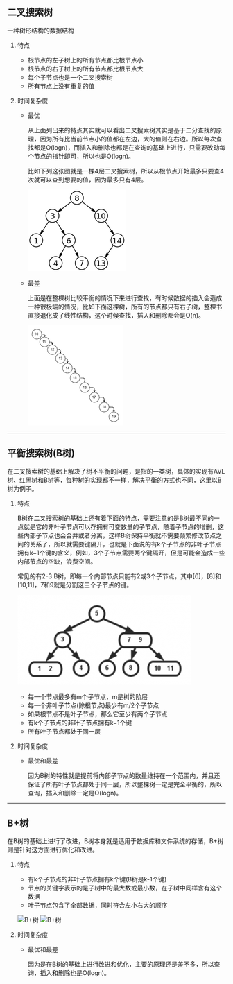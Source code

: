 ## 二叉搜索树

一种树形结构的数据结构

1. 特点
   - 根节点的左子树上的所有节点都比根节点小
   - 根节点的右子树上的所有节点都比根节点大
   - 每个子节点也是一个二叉搜索树
   - 所有节点上没有重复的值
     
2. 时间复杂度

   - 最优
     
     从上面列出来的特点其实就可以看出二叉搜索树其实是基于二分查找的原理，因为所有比当前节点小的值都在左边，大的值则在右边。所以每次查找都是O(logn)，而插入和删除也都是在查询的基础上进行，只需要改动每个节点的指针即可，所以也是O(logn)。

     比如下列这张图就是一棵4层二叉搜索树，所以从根节点开始最多只要查4次就可以查到想要的值，因为最多只有4层。

     ![二叉搜索树](https://github.com/nemolpsky/algorithm/raw/master/file/data/image/tree1.png)

   - 最差

     上面是在整棵树比较平衡的情况下来进行查找，有时候数据的插入会造成一种很极端的情况，比如下面这棵树，所有的节点都只有右子树，整棵书直接退化成了线性结构，这个时候查找，插入和删除都会是O(n)。

     ![二叉搜索树](https://github.com/nemolpsky/algorithm/raw/master/file/data/image/tree2.png)
---

## 平衡搜索树(B树)

在二叉搜索树的基础上解决了树不平衡的问题，是指的一类树，具体的实现有AVL树、红黑树和B树等，每种树的实现都不一样，解决平衡的方式也不同，这里以B树为例子。

1. 特点

   B树在二叉搜索树的基础上还有着下面的特点，需要注意的是B树最不同的一点就是它的非叶子节点可以存拥有可变数量的子节点，随着子节点的增删，这些内部子节点也会合并或者分离，这样B树保持平衡就不需要频繁修改节点之间的关系了，所以就需要键隔开，也就是下面说的有k个子节点的非叶子节点拥有k−1个键的含义，例如，3个子节点需要两个键隔开，但是可能会造成一些内部节点的空缺，浪费空间。
   
   常见的有2-3 B树，即每一个内部节点只能有2或3个子节点，其中[6]，[8]和[10,11]，7和9就是分割这三个子节点的键。

   ![B树](https://github.com/nemolpsky/algorithm/raw/master/file/data/image/tree3.png)
    
   - 每一个节点最多有m个子节点，m是树的阶层
   - 每一个非叶子节点(除根节点)最少有m/2个子节点
   - 如果根节点不是叶子节点，那么它至少有两个子节点
   - 有k个子节点的非叶子节点拥有k−1个键
   - 所有叶子节点都处于同一层

2. 时间复杂度

   - 最优和最差

     因为B树的特性就是提前将内部子节点的数量维持在一个范围内，并且还保证了所有叶子节点都处于同一层，所以整棵树一定是完全平衡的，所以查询，插入和删除一定是O(logn)。

---

## B+树

在B树的基础上进行了改进，B树本身就是适用于数据库和文件系统的存储，B+树则是针对这方面进行优化和改进。

1. 特点

   - 有k个子节点的非叶子节点拥有k个键(B树是k-1个键)
   - 节点的关键字表示的是子树中的最大数或最小数，在子树中同样含有这个数据
   - 叶子节点包含了全部数据，同时符合左小右大的顺序

   ![B+树](https://github.com/nemolpsky/algorithm/raw/master/file/data/image/tree4.png)
   ![B+树](https://github.com/nemolpsky/algorithm/raw/master/file/data/image/tree5.png)

2. 时间复杂度

   - 最优和最差

     因为是在B树的基础上进行改进和优化，主要的原理还是差不多，所以查询，插入和删除也是O(logn)。